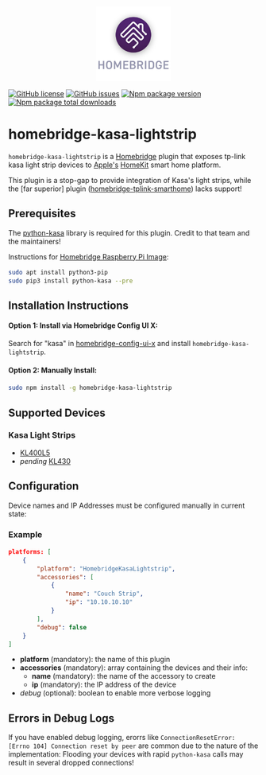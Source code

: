 <p align="center">
    <img src="https://github.com/homebridge/branding/raw/master/logos/homebridge-wordmark-logo-vertical.png" width="150">
</p>

[![GitHub license](https://badgen.net/github/license/steveredden/homebridge-kasa-lightstrip)](https://github.com/steveredden/homebridge-kasa-lightstrip/blob/master/LICENSE) [![GitHub issues](https://img.shields.io/github/issues/steveredden/homebridge-kasa-lightstrip.svg)](https://GitHub.com/steveredden/homebridge-kasa-lightstrip/issues/)
[![Npm package version](https://badgen.net/npm/v/homebridge-kasa-lightstrip)](https://npmjs.com/package/homebridge-kasa-lightstrip) [![Npm package total downloads](https://badgen.net/npm/dt/homebridge-kasa-lightstrip)](https://www.npmjs.com/package/homebridge-kasa-lightstrip)



# homebridge-kasa-lightstrip

`homebridge-kasa-lightstrip` is a [Homebridge](https://homebridge.io) plugin that exposes tp-link kasa light strip devices to [Apple's](https://www.apple.com) [HomeKit](https://www.apple.com/ios/home) smart home platform.

This plugin is a stop-gap to provide integration of Kasa's light strips, while the [far superior] plugin ([homebridge-tplink-smarthome](https://github.com/plasticrake/homebridge-tplink-smarthome#readme)) lacks support!

## Prerequisites

The [python-kasa](https://github.com/python-kasa/python-kasa) library is required for this plugin.  Credit to that team and the maintainers!

Instructions for [Homebridge Raspberry Pi Image](https://github.com/homebridge/homebridge-raspbian-image/wiki/Getting-Started):

```sh
sudo apt install python3-pip
sudo pip3 install python-kasa --pre
```

## Installation Instructions

#### Option 1: Install via Homebridge Config UI X:

Search for "kasa" in [homebridge-config-ui-x](https://github.com/oznu/homebridge-config-ui-x) and install `homebridge-kasa-lightstrip`.

#### Option 2: Manually Install:

```sh
sudo npm install -g homebridge-kasa-lightstrip
```

## Supported Devices

### Kasa Light Strips

* [KL400L5](https://www.kasasmart.com/us/products/smart-lighting/product-kl400l5)
* *pending* [KL430](https://www.kasasmart.com/us/products/smart-lighting/kasa-smart-led-light-strip-kl430)

## Configuration

Device names and IP Addresses must be configured manually in current state:

### Example

```json
platforms: [
    {
        "platform": "HomebridgeKasaLightstrip",
        "accessories": [
            {
                "name": "Couch Strip",
                "ip": "10.10.10.10"
            }
        ],
        "debug": false
    }
]
```

* **platform** (mandatory): the name of this plugin
* **accessories** (mandatory):  array containing the devices and their info:
  * **name** (mandatory): the name of the accessory to create
  * **ip** (mandatory): the IP address of the device
* *debug* (optional): boolean to enable more verbose logging

## Errors in Debug Logs

If you have enabled debug logging, erorrs like `ConnectionResetError: [Errno 104] Connection reset by peer` are common due to the nature of the implementation:  Flooding your devices with rapid `python-kasa` calls may result in several dropped connections!
